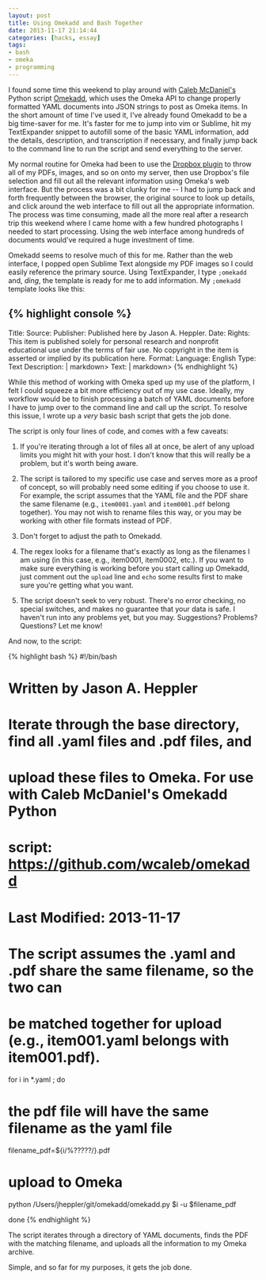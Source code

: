 ```yaml
---
layout: post
title: Using Omekadd and Bash Together
date: 2013-11-17 21:14:44
categories: [hacks, essay] 
tags:
- bash
- omeka
- programming
---
```


I found some time this weekend to play around with [Caleb McDaniel's](http://wcm1.web.rice.edu) Python script [Omekadd](https://github.com/wcaleb/omekadd), which uses the Omeka API to change properly formatted YAML documents into JSON strings to post as Omeka items. In the short amount of time I've used it, I've already found Omekadd to be a big time-saver for me. It's faster for me to jump into vim or Sublime, hit my TextExpander snippet to autofill some of the basic YAML information, add the details, description, and transcription if necessary, and finally jump back to the command line to run the script and send everything to the server. 

My normal routine for Omeka had been to use the [Dropbox plugin](http://omeka.org/codex/Plugin_API) to throw all of my PDFs, images, and so on onto my server, then use Dropbox's file selection and fill out all the relevant information using Omeka's web interface. But the process was a bit clunky for me -- I had to jump back and forth frequently between the browser, the original source to look up details, and click around the web interface to fill out all the appropriate information. The process was time consuming, made all the more real after a research trip this weekend where I came home with a few hundred photographs I needed to start processing. Using the web interface among hundreds of documents would've required a huge investment of time. 

Omekadd seems to resolve much of this for me. Rather than the web interface, I popped open Sublime Text alongside my PDF images so I could easily reference the primary source. Using TextExpander, I type `;omekadd` and, *ding*, the template is ready for me to add information. My `;omekadd` template looks like this:

{% highlight console %}
---
Title: 
Source: 
Publisher: Published here by Jason A. Heppler.
Date: 
Rights: This item is published solely for personal research and nonprofit educational use under the terms of fair use. No copyright in the item is asserted or implied by its publication here.
Format: 
Language: English
Type: Text
Description: |
    markdown> 
Text: |
    markdown> 
{% endhighlight %}

While this method of working with Omeka sped up my use of the platform, I felt I could squeeze a bit more efficiency out of my use case. Ideally, my workflow would be to finish processing a batch of YAML documents before I have to jump over to the command line and call up the script. To resolve this issue, I wrote up a *very* basic bash script that gets the job done. 

The script is only four lines of code, and comes with a few caveats:

1) If you're iterating through a lot of files all at once, be alert of any upload limits you might hit with your host. I don't know that this will really be a problem, but it's worth being aware.

2) The script is tailored to my specific use case and serves more as a proof of concept, so will probably need some editing if you choose to use it. For example, the script assumes that the YAML file and the PDF share the same filename (e.g., `item0001.yaml` and `item0001.pdf` belong together). You may not wish to rename files this way, or you may be working with other file formats instead of PDF. 

3) Don't forget to adjust the path to Omekadd.

4) The regex looks for a filename that's exactly as long as the filenames I am using (in this case, e.g., item0001, item0002, etc.). If you want to make sure everything is working before you start calling up Omekadd, just comment out the `upload` line and `echo` some results first to make sure you're getting what you want. 

5) The script doesn't seek to very robust. There's no error checking, no special switches, and makes no guarantee that your data is safe. I haven't run into any problems yet, but you may. Suggestions? Problems? Questions? Let me know!

And now, to the script:

{% highlight bash %}
#!/bin/bash
 
# Written by Jason A. Heppler
# Iterate through the base directory, find all .yaml files and .pdf files, and
# upload these files to Omeka. For use with Caleb McDaniel's Omekadd Python 
# script: https://github.com/wcaleb/omekadd
#
# Last Modified: 2013-11-17
 
 # The script assumes the .yaml and .pdf share the same filename, so the two can
 # be matched together for upload (e.g., item001.yaml belongs with item001.pdf).
 
for i in *.yaml ; do
 
  # the pdf file will have the same filename as the yaml file
  filename_pdf=${i/%?????/}.pdf
 
  # upload to Omeka
  python /Users/jheppler/git/omekadd/omekadd.py $i -u $filename_pdf
 
done
{% endhighlight %}

The script iterates through a directory of YAML documents, finds the PDF with the matching filename, and uploads all the information to my Omeka archive. 

Simple, and so far for my purposes, it gets the job done. 
